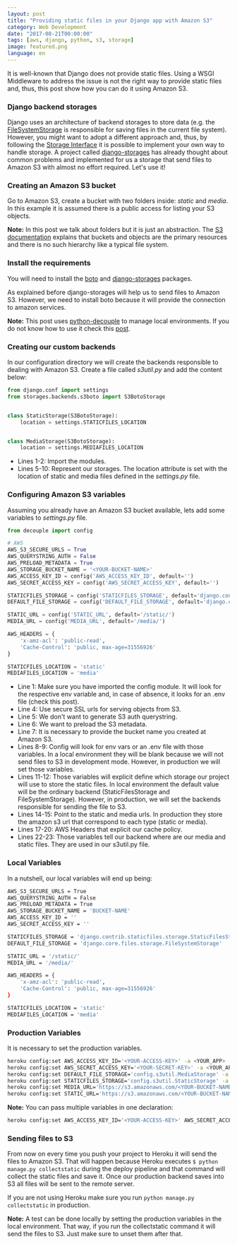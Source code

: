 ```yaml
---
layout: post
title: "Providing static files in your Django app with Amazon S3"
category: Web Development
date: "2017-08-21T00:00:00"
tags: [aws, django, python, s3, storage]
image: featured.png
language: en
---
```


It is well-known that Django does not provide static files. Using a WSGI Middleware to address the issue is not the right way to provide static files and, thus, this post show how you can do it using Amazon S3.

### Django backend storages

Django uses an architecture of backend storages to store data (e.g. the [FileSystemStorage](https://docs.djangoproject.com/en/1.11/ref/files/storage/) is responsible for saving files in the current file system). However, you might want to adopt a different approach and, thus, by following the [Storage Interface](https://docs.djangoproject.com/en/1.11/howto/custom-file-storage/) it is possible to implement your own way to handle storage. A project called [django-storages](https://github.com/jschneier/django-storages) has already thought about common problems and implemented for us a storage that send files to Amazon S3 with almost no effort required. Let's use it!

### Creating an Amazon S3 bucket

Go to Amazon S3, create a bucket with two folders inside: _static_ and _media_. In this example it is assumed there is a public access for listing your S3 objects.

**Note:** In this post we talk about folders but it is just an abstraction. The [S3 documentation](http://docs.aws.amazon.com/AmazonS3/latest/UG/FolderOperations.html) explains that buckets and objects are the primary resources and there is no such hierarchy like a typical file system.

### Install the requirements

You will need to install the [boto](https://github.com/boto/boto3) and [django-storages](https://github.com/jschneier/django-storages) packages.

As explained before django-storages will help us to send files to Amazon S3. However, we need to install boto because it will provide the connection to amazon services.

**Note:** This post uses [python-decouple](https://github.com/henriquebastos/python-decouple) to manage local environments. If you do not know how to use it check this [post](/en/blog/2017/2017-08-15-Prepare_your_Django_app_to_be_deployed_at_Heroku/).

### Creating our custom backends

In our configuration directory we will create the backends responsible to dealing with Amazon S3. Create a file called _s3util.py_ and add the content below:

```python
from django.conf import settings
from storages.backends.s3boto import S3BotoStorage


class StaticStorage(S3BotoStorage):
    location = settings.STATICFILES_LOCATION


class MediaStorage(S3BotoStorage):
    location = settings.MEDIAFILES_LOCATION
```

- Lines 1-2: Import the modules.
- Lines 5-10: Represent our storages. The location attribute is set with the location of static and media files defined in the _settings.py_ file.

### Configuring Amazon S3 variables

Assuming you already have an Amazon S3 bucket available, lets add some variables to _settings.py_ file.

```python
from decouple import config

# AWS
AWS_S3_SECURE_URLS = True
AWS_QUERYSTRING_AUTH = False
AWS_PRELOAD_METADATA = True
AWS_STORAGE_BUCKET_NAME = '<YOUR-BUCKET-NAME>'
AWS_ACCESS_KEY_ID = config('AWS_ACCESS_KEY_ID', default='')
AWS_SECRET_ACCESS_KEY = config('AWS_SECRET_ACCESS_KEY', default='')

STATICFILES_STORAGE = config('STATICFILES_STORAGE', default='django.contrib.staticfiles.storage.StaticFilesStorage')
DEFAULT_FILE_STORAGE = config('DEFAULT_FILE_STORAGE', default='django.core.files.storage.FileSystemStorage')

STATIC_URL = config('STATIC_URL', default='/static/')
MEDIA_URL = config('MEDIA_URL', default='/media/')

AWS_HEADERS = {
    'x-amz-acl': 'public-read',
    'Cache-Control': 'public, max-age=31556926'
}

STATICFILES_LOCATION = 'static'
MEDIAFILES_LOCATION = 'media'
```

- Line 1: Make sure you have imported the config module. It will look for the respective env variable and, in case of absence, it looks for an .env file (check this post).
- Line 4: Use secure SSL urls for serving objects from S3.
- Line 5: We don't want to generate S3 auth querystring.
- Line 6: We want to preload the S3 metadata.
- Line 7: It is necessary to provide the bucket name you created at Amazon S3.
- Lines 8-9: Config will look for env vars or an .env file with those variables. In a local environment they will be blank because we will not send files to S3 in development mode. However, in production we will set those variables.
- Lines 11-12: Those variables will explicit define which storage our project will use to store the static files. In local environment the default value will be the ordinary backend (StaticFilesStorage and FileSystemStorage). However, in production, we will set the backends responsible for sending the file to S3.
- Lines 14-15: Point to the static and media urls. In production they store the amazon s3 url that correspond to each type (static or media).
- Lines 17-20: AWS Headers that explicit our cache policy.
- Lines 22-23: Those variables tell our backend where are our media and static files. They are used in our s3util.py file.

### Local Variables

In a nutshell, our local variables will end up being:

```bash
AWS_S3_SECURE_URLS = True
AWS_QUERYSTRING_AUTH = False
AWS_PRELOAD_METADATA = True
AWS_STORAGE_BUCKET_NAME = 'BUCKET-NAME'
AWS_ACCESS_KEY_ID = ''
AWS_SECRET_ACCESS_KEY = ''

STATICFILES_STORAGE = 'django.contrib.staticfiles.storage.StaticFilesStorage'
DEFAULT_FILE_STORAGE = 'django.core.files.storage.FileSystemStorage'

STATIC_URL = '/static/'
MEDIA_URL = '/media/'

AWS_HEADERS = {
    'x-amz-acl': 'public-read',
    'Cache-Control': 'public, max-age=31556926'
}

STATICFILES_LOCATION = 'static'
MEDIAFILES_LOCATION = 'media'
```

### Production Variables

It is necessary to set the production variables.

```bash
heroku config:set AWS_ACCESS_KEY_ID='<YOUR-ACCESS-KEY>' -a <YOUR_APP>
heroku config:set AWS_SECRET_ACCESS_KEY='<YOUR-SECRET-KEY>' -a <YOUR_APP>
heroku config:set DEFAULT_FILE_STORAGE='config.s3util.MediaStorage' -a <YOUR_APP>
heroku config:set STATICFILES_STORAGE='config.s3util.StaticStorage' -a <YOUR_APP>
heroku config:set MEDIA_URL='https://s3.amazonaws.com/<YOUR-BUCKET-NAME>/media/' -a <YOUR_APP>
heroku config:set STATIC_URL='https://s3.amazonaws.com/<YOUR-BUCKET-NAME>/static/' -a <YOUR_APP>
```

**Note:** You can pass multiple variables in one declaration:

```bash
heroku config:set AWS_ACCESS_KEY_ID='<YOUR-ACCESS-KEY>' AWS_SECRET_ACCESS_KEY='<YOUR-SECRET-KEY>' ... -a <YOUR_APP>
```

### Sending files to S3

From now on every time you push your project to Heroku it will send the files to Amazon S3. That will happen because Heroku executes `$ python manage.py collectstatic` during the deploy pipeline and that command will collect the static files and save it. Once our production backend saves into S3 all files will be sent to the remote server.

If you are not using Heroku make sure you run `python manage.py collectstatic` in production.

**Note:** A test can be done locally by setting the production variables in the local environment. That way, if you run the collectstatic command it will send the files to S3. Just make sure to unset them after that.
